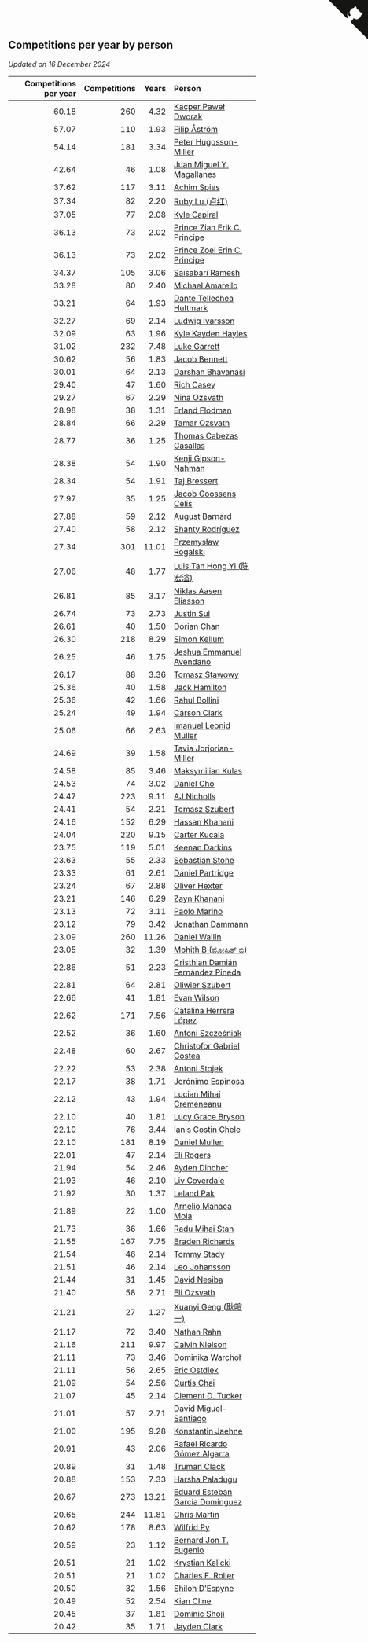 ## Competitions per year by person

*Updated on 16 December 2024*

| Competitions per year | Competitions | Years | Person |
| ---: | ---: | ---: | :--- |
| 60.18 | 260 | 4.32 | [Kacper Paweł Dworak](https://www.worldcubeassociation.org/persons/2020DWOR01) |
| 57.07 | 110 | 1.93 | [Filip Åström](https://www.worldcubeassociation.org/persons/2023ASTR01) |
| 54.14 | 181 | 3.34 | [Peter Hugosson-Miller](https://www.worldcubeassociation.org/persons/2021HUGO01) |
| 42.64 | 46 | 1.08 | [Juan Miguel Y. Magallanes](https://www.worldcubeassociation.org/persons/2023MAGA09) |
| 37.62 | 117 | 3.11 | [Achim Spies](https://www.worldcubeassociation.org/persons/2021SPIE01) |
| 37.34 | 82 | 2.20 | [Ruby Lu (卢红)](https://www.worldcubeassociation.org/persons/2022LURU01) |
| 37.05 | 77 | 2.08 | [Kyle Capiral](https://www.worldcubeassociation.org/persons/2022CAPI02) |
| 36.13 | 73 | 2.02 | [Prince Zian Erik C. Principe](https://www.worldcubeassociation.org/persons/2022PRIN08) |
| 36.13 | 73 | 2.02 | [Prince Zoei Erin C. Principe](https://www.worldcubeassociation.org/persons/2022PRIN09) |
| 34.37 | 105 | 3.06 | [Saisabari Ramesh](https://www.worldcubeassociation.org/persons/2021RAME01) |
| 33.28 | 80 | 2.40 | [Michael Amarello](https://www.worldcubeassociation.org/persons/2022AMAR09) |
| 33.21 | 64 | 1.93 | [Dante Tellechea Hultmark](https://www.worldcubeassociation.org/persons/2023HULT01) |
| 32.27 | 69 | 2.14 | [Ludwig Ivarsson](https://www.worldcubeassociation.org/persons/2022IVAR01) |
| 32.09 | 63 | 1.96 | [Kyle Kayden Hayles](https://www.worldcubeassociation.org/persons/2022HAYL02) |
| 31.02 | 232 | 7.48 | [Luke Garrett](https://www.worldcubeassociation.org/persons/2017GARR05) |
| 30.62 | 56 | 1.83 | [Jacob Bennett](https://www.worldcubeassociation.org/persons/2023BENN04) |
| 30.01 | 64 | 2.13 | [Darshan Bhavanasi](https://www.worldcubeassociation.org/persons/2022BHAV01) |
| 29.40 | 47 | 1.60 | [Rich Casey](https://www.worldcubeassociation.org/persons/2023CASE06) |
| 29.27 | 67 | 2.29 | [Nina Ozsvath](https://www.worldcubeassociation.org/persons/2022OZSV03) |
| 28.98 | 38 | 1.31 | [Erland Flodman](https://www.worldcubeassociation.org/persons/2023FLOD01) |
| 28.84 | 66 | 2.29 | [Tamar Ozsvath](https://www.worldcubeassociation.org/persons/2022OZSV04) |
| 28.77 | 36 | 1.25 | [Thomas Cabezas Casallas](https://www.worldcubeassociation.org/persons/2023CASA08) |
| 28.38 | 54 | 1.90 | [Kenji Gipson-Nahman](https://www.worldcubeassociation.org/persons/2023GIPS01) |
| 28.34 | 54 | 1.91 | [Taj Bressert](https://www.worldcubeassociation.org/persons/2023BRES01) |
| 27.97 | 35 | 1.25 | [Jacob Goossens Celis](https://www.worldcubeassociation.org/persons/2023CELI06) |
| 27.88 | 59 | 2.12 | [August Barnard](https://www.worldcubeassociation.org/persons/2022BARN21) |
| 27.40 | 58 | 2.12 | [Shanty Rodríguez](https://www.worldcubeassociation.org/persons/2022CUBI01) |
| 27.34 | 301 | 11.01 | [Przemysław Rogalski](https://www.worldcubeassociation.org/persons/2013ROGA02) |
| 27.06 | 48 | 1.77 | [Luis Tan Hong Yi (陈宏溢)](https://www.worldcubeassociation.org/persons/2023YILU01) |
| 26.81 | 85 | 3.17 | [Niklas Aasen Eliasson](https://www.worldcubeassociation.org/persons/2021ELIA01) |
| 26.74 | 73 | 2.73 | [Justin Sui](https://www.worldcubeassociation.org/persons/2022SUIJ01) |
| 26.61 | 40 | 1.50 | [Dorian Chan](https://www.worldcubeassociation.org/persons/2023DORI01) |
| 26.30 | 218 | 8.29 | [Simon Kellum](https://www.worldcubeassociation.org/persons/2016KELL12) |
| 26.25 | 46 | 1.75 | [Jeshua Emmanuel Avendaño](https://www.worldcubeassociation.org/persons/2023AVEN01) |
| 26.17 | 88 | 3.36 | [Tomasz Stawowy](https://www.worldcubeassociation.org/persons/2021STAW01) |
| 25.36 | 40 | 1.58 | [Jack Hamilton](https://www.worldcubeassociation.org/persons/2023HAMI08) |
| 25.36 | 42 | 1.66 | [Rahul Bollini](https://www.worldcubeassociation.org/persons/2023BOLL01) |
| 25.24 | 49 | 1.94 | [Carson Clark](https://www.worldcubeassociation.org/persons/2023CLAR02) |
| 25.06 | 66 | 2.63 | [Imanuel Leonid Müller](https://www.worldcubeassociation.org/persons/2022MULL02) |
| 24.69 | 39 | 1.58 | [Tavia Jorjorian-Miller](https://www.worldcubeassociation.org/persons/2023JORJ01) |
| 24.58 | 85 | 3.46 | [Maksymilian Kulas](https://www.worldcubeassociation.org/persons/2021KULA02) |
| 24.53 | 74 | 3.02 | [Daniel Cho](https://www.worldcubeassociation.org/persons/2021CHOD01) |
| 24.47 | 223 | 9.11 | [AJ Nicholls](https://www.worldcubeassociation.org/persons/2015NICH04) |
| 24.41 | 54 | 2.21 | [Tomasz Szubert](https://www.worldcubeassociation.org/persons/2022SZUB02) |
| 24.16 | 152 | 6.29 | [Hassan Khanani](https://www.worldcubeassociation.org/persons/2018KHAN26) |
| 24.04 | 220 | 9.15 | [Carter Kucala](https://www.worldcubeassociation.org/persons/2015KUCA01) |
| 23.75 | 119 | 5.01 | [Keenan Darkins](https://www.worldcubeassociation.org/persons/2019DARK02) |
| 23.63 | 55 | 2.33 | [Sebastian Stone](https://www.worldcubeassociation.org/persons/2022STON09) |
| 23.33 | 61 | 2.61 | [Daniel Partridge](https://www.worldcubeassociation.org/persons/2022PART02) |
| 23.24 | 67 | 2.88 | [Oliver Hexter](https://www.worldcubeassociation.org/persons/2022HEXT01) |
| 23.21 | 146 | 6.29 | [Zayn Khanani](https://www.worldcubeassociation.org/persons/2018KHAN28) |
| 23.13 | 72 | 3.11 | [Paolo Marino](https://www.worldcubeassociation.org/persons/2021MARI04) |
| 23.12 | 79 | 3.42 | [Jonathan Dammann](https://www.worldcubeassociation.org/persons/2021DAMM01) |
| 23.09 | 260 | 11.26 | [Daniel Wallin](https://www.worldcubeassociation.org/persons/2013WALL03) |
| 23.05 | 32 | 1.39 | [Mohith B (ಮೋಹಿತ್ ಬಿ)](https://www.worldcubeassociation.org/persons/2023BMOH01) |
| 22.86 | 51 | 2.23 | [Cristhian Damián Fernández Pineda](https://www.worldcubeassociation.org/persons/2022PINE05) |
| 22.81 | 64 | 2.81 | [Oliwier Szubert](https://www.worldcubeassociation.org/persons/2022SZUB01) |
| 22.66 | 41 | 1.81 | [Evan Wilson](https://www.worldcubeassociation.org/persons/2023WILS11) |
| 22.62 | 171 | 7.56 | [Catalina Herrera López](https://www.worldcubeassociation.org/persons/2017LOPE31) |
| 22.52 | 36 | 1.60 | [Antoni Szcześniak](https://www.worldcubeassociation.org/persons/2023SZCZ04) |
| 22.48 | 60 | 2.67 | [Christofor Gabriel Costea](https://www.worldcubeassociation.org/persons/2022COST03) |
| 22.22 | 53 | 2.38 | [Antoni Stojek](https://www.worldcubeassociation.org/persons/2022STOJ03) |
| 22.17 | 38 | 1.71 | [Jerónimo Espinosa](https://www.worldcubeassociation.org/persons/2023ESPI07) |
| 22.12 | 43 | 1.94 | [Lucian Mihai Cremeneanu](https://www.worldcubeassociation.org/persons/2023CREM01) |
| 22.10 | 40 | 1.81 | [Lucy Grace Bryson](https://www.worldcubeassociation.org/persons/2023BRYS01) |
| 22.10 | 76 | 3.44 | [Ianis Costin Chele](https://www.worldcubeassociation.org/persons/2021CHEL01) |
| 22.10 | 181 | 8.19 | [Daniel Mullen](https://www.worldcubeassociation.org/persons/2016MULL04) |
| 22.01 | 47 | 2.14 | [Eli Rogers](https://www.worldcubeassociation.org/persons/2022ROGE05) |
| 21.94 | 54 | 2.46 | [Ayden Dincher](https://www.worldcubeassociation.org/persons/2022DINC01) |
| 21.93 | 46 | 2.10 | [Liv Coverdale](https://www.worldcubeassociation.org/persons/2022COVE02) |
| 21.92 | 30 | 1.37 | [Leland Pak](https://www.worldcubeassociation.org/persons/2023PAKL02) |
| 21.89 | 22 | 1.00 | [Arnelio Manaca Mola](https://www.worldcubeassociation.org/persons/2023MOLA06) |
| 21.73 | 36 | 1.66 | [Radu Mihai Stan](https://www.worldcubeassociation.org/persons/2023STAN09) |
| 21.55 | 167 | 7.75 | [Braden Richards](https://www.worldcubeassociation.org/persons/2017RICH02) |
| 21.54 | 46 | 2.14 | [Tommy Stady](https://www.worldcubeassociation.org/persons/2022STAD01) |
| 21.51 | 46 | 2.14 | [Leo Johansson](https://www.worldcubeassociation.org/persons/2022JOHA08) |
| 21.44 | 31 | 1.45 | [David Nesiba](https://www.worldcubeassociation.org/persons/2023NESI01) |
| 21.40 | 58 | 2.71 | [Eli Ozsvath](https://www.worldcubeassociation.org/persons/2022OZSV01) |
| 21.21 | 27 | 1.27 | [Xuanyi Geng (耿暄一)](https://www.worldcubeassociation.org/persons/2023GENG02) |
| 21.17 | 72 | 3.40 | [Nathan Rahn](https://www.worldcubeassociation.org/persons/2021RAHN01) |
| 21.16 | 211 | 9.97 | [Calvin Nielson](https://www.worldcubeassociation.org/persons/2014NIEL03) |
| 21.11 | 73 | 3.46 | [Dominika Warchoł](https://www.worldcubeassociation.org/persons/2021WARC01) |
| 21.11 | 56 | 2.65 | [Eric Ostdiek](https://www.worldcubeassociation.org/persons/2022OSTD01) |
| 21.09 | 54 | 2.56 | [Curtis Chai](https://www.worldcubeassociation.org/persons/2022CHAI02) |
| 21.07 | 45 | 2.14 | [Clement D. Tucker](https://www.worldcubeassociation.org/persons/2022TUCK09) |
| 21.01 | 57 | 2.71 | [David Miguel-Santiago](https://www.worldcubeassociation.org/persons/2022MIGU02) |
| 21.00 | 195 | 9.28 | [Konstantin Jaehne](https://www.worldcubeassociation.org/persons/2015JAEH01) |
| 20.91 | 43 | 2.06 | [Rafael Ricardo Gómez Algarra](https://www.worldcubeassociation.org/persons/2022ALGA01) |
| 20.89 | 31 | 1.48 | [Truman Clack](https://www.worldcubeassociation.org/persons/2023CLAC02) |
| 20.88 | 153 | 7.33 | [Harsha Paladugu](https://www.worldcubeassociation.org/persons/2017PALA08) |
| 20.67 | 273 | 13.21 | [Eduard Esteban García Domínguez](https://www.worldcubeassociation.org/persons/2011EDUA01) |
| 20.65 | 244 | 11.81 | [Chris Martin](https://www.worldcubeassociation.org/persons/2013MART03) |
| 20.62 | 178 | 8.63 | [Wilfrid Py](https://www.worldcubeassociation.org/persons/2016PYWI01) |
| 20.59 | 23 | 1.12 | [Bernard Jon T. Eugenio](https://www.worldcubeassociation.org/persons/2023EUGE02) |
| 20.51 | 21 | 1.02 | [Krystian Kalicki](https://www.worldcubeassociation.org/persons/2023KALI10) |
| 20.51 | 21 | 1.02 | [Charles F. Roller](https://www.worldcubeassociation.org/persons/2023ROLL01) |
| 20.50 | 32 | 1.56 | [Shiloh D’Espyne](https://www.worldcubeassociation.org/persons/2023DESP01) |
| 20.49 | 52 | 2.54 | [Kian Cline](https://www.worldcubeassociation.org/persons/2022CLIN01) |
| 20.45 | 37 | 1.81 | [Dominic Shoji](https://www.worldcubeassociation.org/persons/2023SHOJ01) |
| 20.42 | 35 | 1.71 | [Jayden Clark](https://www.worldcubeassociation.org/persons/2023CLAR13) |


<a href="https://github.com/jonatanklosko/wca_statistics" class="github-corner" aria-label="View source on Github"><svg width="80" height="80" viewBox="0 0 250 250" style="fill:#151513; color:#fff; position: absolute; top: 0; border: 0; right: 0;" aria-hidden="true"><path d="M0,0 L115,115 L130,115 L142,142 L250,250 L250,0 Z"></path><path d="M128.3,109.0 C113.8,99.7 119.0,89.6 119.0,89.6 C122.0,82.7 120.5,78.6 120.5,78.6 C119.2,72.0 123.4,76.3 123.4,76.3 C127.3,80.9 125.5,87.3 125.5,87.3 C122.9,97.6 130.6,101.9 134.4,103.2" fill="currentColor" style="transform-origin: 130px 106px;" class="octo-arm"></path><path d="M115.0,115.0 C114.9,115.1 118.7,116.5 119.8,115.4 L133.7,101.6 C136.9,99.2 139.9,98.4 142.2,98.6 C133.8,88.0 127.5,74.4 143.8,58.0 C148.5,53.4 154.0,51.2 159.7,51.0 C160.3,49.4 163.2,43.6 171.4,40.1 C171.4,40.1 176.1,42.5 178.8,56.2 C183.1,58.6 187.2,61.8 190.9,65.4 C194.5,69.0 197.7,73.2 200.1,77.6 C213.8,80.2 216.3,84.9 216.3,84.9 C212.7,93.1 206.9,96.0 205.4,96.6 C205.1,102.4 203.0,107.8 198.3,112.5 C181.9,128.9 168.3,122.5 157.7,114.1 C157.9,116.9 156.7,120.9 152.7,124.9 L141.0,136.5 C139.8,137.7 141.6,141.9 141.8,141.8 Z" fill="currentColor" class="octo-body"></path></svg></a><style>.github-corner:hover .octo-arm{animation:octocat-wave 560ms ease-in-out}@keyframes octocat-wave{0%,100%{transform:rotate(0)}20%,60%{transform:rotate(-25deg)}40%,80%{transform:rotate(10deg)}}@media (max-width:500px){.github-corner:hover .octo-arm{animation:none}.github-corner .octo-arm{animation:octocat-wave 560ms ease-in-out}}</style>
